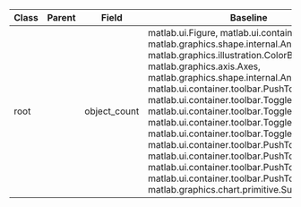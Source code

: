 | Class | Parent | Field | Baseline | Test | Matches |
|-------|--------|--------|-----------|------|---------|
| root |  | object_count | matlab.ui.Figure, matlab.ui.container.Toolbar, matlab.graphics.shape.internal.AnnotationPane, matlab.graphics.illustration.ColorBar, matlab.graphics.axis.Axes, matlab.graphics.shape.internal.AnnotationPane, matlab.ui.container.toolbar.PushTool, matlab.ui.container.toolbar.ToggleTool, matlab.ui.container.toolbar.ToggleTool, matlab.ui.container.toolbar.ToggleTool, matlab.ui.container.toolbar.ToggleTool, matlab.ui.container.toolbar.PushTool, matlab.ui.container.toolbar.PushTool, matlab.ui.container.toolbar.PushTool, matlab.ui.container.toolbar.PushTool, matlab.graphics.chart.primitive.Surface | matlab.ui.Figure, matlab.ui.container.Toolbar, matlab.graphics.shape.internal.AnnotationPane, matlab.graphics.illustration.ColorBar, matlab.graphics.axis.Axes, matlab.graphics.shape.internal.AnnotationPane, matlab.ui.container.toolbar.PushTool, matlab.ui.container.toolbar.ToggleTool, matlab.ui.container.toolbar.ToggleTool, matlab.ui.container.toolbar.ToggleTool, matlab.ui.container.toolbar.ToggleTool, matlab.ui.container.toolbar.PushTool, matlab.ui.container.toolbar.PushTool, matlab.ui.container.toolbar.PushTool, matlab.ui.container.toolbar.PushTool, matlab.graphics.chart.primitive.Surface | false |